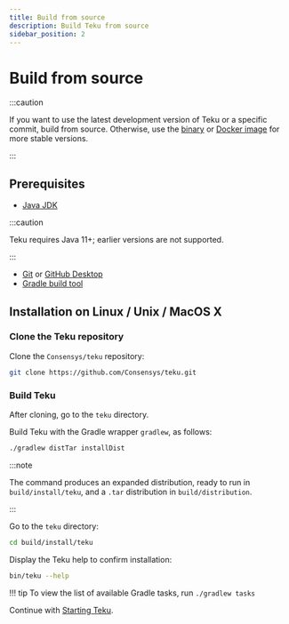 ```yaml
---
title: Build from source
description: Build Teku from source
sidebar_position: 2
---
```


# Build from source

:::caution

If you want to use the latest development version of Teku or a specific commit, build from source. Otherwise, use the [binary] or [Docker image] for more stable versions.

:::

## Prerequisites

- [Java JDK](https://www.oracle.com/java/technologies/javase-downloads.html)

:::caution

Teku requires Java 11+; earlier versions are not supported.

:::

- [Git](https://git-scm.com/downloads) or [GitHub Desktop](https://desktop.github.com/)
- [Gradle build tool](https://gradle.org/)

## Installation on Linux / Unix / MacOS X

### Clone the Teku repository

Clone the `Consensys/teku` repository:

```bash
git clone https://github.com/Consensys/teku.git
```

### Build Teku

After cloning, go to the `teku` directory.

Build Teku with the Gradle wrapper `gradlew`, as follows:

```bash
./gradlew distTar installDist
```

:::note

The command produces an expanded distribution, ready to run in `build/install/teku`, and a `.tar` distribution in `build/distribution`.

:::

Go to the `teku` directory:

```bash
cd build/install/teku
```

Display the Teku help to confirm installation:

```bash
bin/teku --help
```

!!! tip To view the list of available Gradle tasks, run `./gradlew tasks`

Continue with [Starting Teku](../Run-Teku.md).

<!-- links -->

[binary]: Install-Binaries.md
[Docker image]: Run-Docker-Image.md
